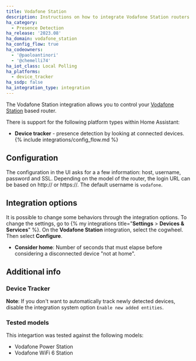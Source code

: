 ```yaml
---
title: Vodafone Station
description: Instructions on how to integrate Vodafone Station routers into Home Assistant.
ha_category:
  - Presence Detection
ha_release: '2023.08'
ha_domain: vodafone_station
ha_config_flow: true
ha_codeowners:
  - '@paoloantinori'
  - '@chemelli74'
ha_iot_class: Local Polling
ha_platforms:
  - device_tracker
ha_ssdp: false
ha_integration_type: integration
---
```


The Vodafone Station integration allows you to control your [Vodafone Station](https://www.vodafone.it/privati/area-supporto/assistenza-dispositivi/vodafone-station.html) based router.

There is support for the following platform types within Home Assistant:

- **Device tracker** - presence detection by looking at connected devices.
{% include integrations/config_flow.md %}

## Configuration

The configuration in the UI asks for a a few information: host, username, password and SSL.
Depending on the model of the router, the login URL can be based on http:// or https://.
The default username is `vodafone`.


## Integration options

It is possible to change some behaviors through the integration options.
To change the settings, go to {% my integrations title="**Settings** > **Devices & Services**" %}. On the **Vodafone Station** integration, select the cogwheel. Then select **Configure**.

- **Consider home**: Number of seconds that must elapse before considering a disconnected device "not at home".

## Additional info

### Device Tracker

**Note**: If you don't want to automatically track newly detected devices, disable the integration system option `Enable new added entities`.


### Tested models

This integartion was tested against the following models:

  - Vodafone Power Station 
  - Vodafone WiFi 6 Station

